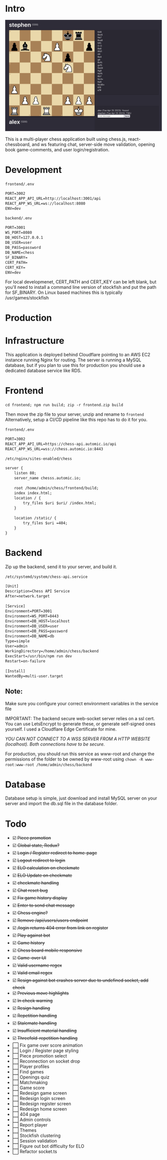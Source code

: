 # Intro
![preview](image.png)

This is a multi-player chess application built using chess.js, react-chessboard, and ws featuring chat, server-side move validation, opening book game-comments, and user login/registration.

# Development

`frontend/.env`

    PORT=3002
    REACT_APP_API_URL=http://localhost:3001/api
    REACT_APP_WS_URL=ws://localhost:8080
    ENV=dev

`backend/.env`

    PORT=3001
    WS_PORT=8080
    DB_HOST=127.0.0.1
    DB_USER=user
    DB_PASS=password
    DB_NAME=chess
    SF_BINARY=
    CERT_PATH=
    CERT_KEY=
    ENV=dev

For local developmenet, CERT_PATH and CERT_KEY can be left blank, but you'll need to install a command line version of stockfish and put the path for SF_BINARY. On Linux based machines this is typically /usr/games/stockfish

# Production
# Infrastructure

This application is deployed behind Cloudflare pointing to an AWS EC2 instance running Nginx for routing. The server is running a MySQL database, but if you plan to use this for production you should use a dedicated database service like RDS.

# Frontend

`cd frontend; npm run build; zip -r frontend.zip build`

Then move the zip file to your server, unzip and rename to `frontend`
Alternatively, setup a CI/CD pipeline like this repo has to do it for you.


`frontend/.env`

    PORT=3002
    REACT_APP_API_URL=https://chess-api.automic.io/api
    REACT_APP_WS_URL=wss://chess.automic.io:8443

`/etc/nginx/sites-enabled/chess`

    server {
        listen 80;
        server_name chesss.automic.io;

        root /home/admin/chess/frontend/build;
        index index.html;
        location / {
            try_files $uri $uri/ /index.html;
        }

        location /static/ {
            try_files $uri =404;
        }
    }

# Backend

Zip up the backend, send it to your server, and build it.

`/etc/systemd/system/chess-api.service`

    [Unit]
    Description=Chess API Service
    After=network.target

    [Service]
    Environment=PORT=3001
    Environment=WS_PORT=8443
    Environment=DB_HOST=localhost
    Environment=DB_USER=user
    Environment=DB_PASS=password
    Environment=DB_NAME=db
    Type=simple
    User=admin
    WorkingDirectory=/home/admin/chess/backend
    ExecStart=/usr/bin/npm run dev
    Restart=on-failure

    [Install]
    WantedBy=multi-user.target

## Note: 

Make sure you configure your correct environment variables in the service file 

IMPORTANT: The backend secure web-socket server relies on a ssl cert. You can use LetsEncrypt to generate these, or generate self-signed ones yourself. I used a Cloudflare Edge Certificate for mine.

_YOU CAN NOT CONNECT TO A WSS SERVER FROM A HTTP WEBSITE (localhost). Both connections have to be secure._

For production, you should run this service as www-root and change the permissions of the folder to be owned by www-root using `chown -R www-root:www-root /home/admin/chess/backend`

# Database

Database setup is simple, just download and install MySQL server on your server and import the db.sql file in the database folder.

# Todo
* ☑️ ~~Piece promotion~~
* ☑️ ~~Global state, Redux?~~
* ☑️ ~~Login / Register redirect to home-page~~
* ☑️ ~~Logout redirect to login~~
* ☑️ ~~ELO calculation on checkmate~~
* ☑️ ~~ELO Update on checkmate~~
* ☑️ ~~checkmate handling~~
* ☑️ ~~Chat reset bug~~
* ☑️ ~~Fix game history display~~
* ☑️ ~~Enter to send chat message~~
* ☑️ ~~Chess engine?~~
* ☑️ ~~Remove /api/users/users endpoint~~
* ☑️ ~~/login returns 404 error from link on register~~
* ☑️ ~~Play against bot~~
* ☑️ ~~Game history~~
* ☑️ ~~Chess board mobile responsive~~
* ☑️ ~~Game-over UI~~
* ☑️ ~~Valid username regex~~
* ☑️ ~~Valid email regex~~
* ☑️ ~~Resign against bot crashes server due to undefined socket, add check~~
* ☑️ ~~Previous move highlights~~
* ☑️ ~~In check warning~~
* ☑️ ~~Resign handling~~
* ☑️ ~~Repetition handling~~
* ☑️ ~~Stalemate handling~~
* ☑️ ~~Insufficient material handling~~
* ☑️ ~~Threefold-repetition handling~~
* ⬜️ Fix game over score animation
* ⬜️ Login / Register page styling
* ⬜️ Piece promotion select
* ⬜️ Reconnection on socket drop
* ⬜️ Player profiles
* ⬜️ Find games
* ⬜️ Openings quiz
* ⬜️ Matchmaking
* ⬜️ Game score
* ⬜️ Redesign game screen
* ⬜️ Redesign login screen
* ⬜️ Redesign register screen
* ⬜️ Redesign home screen
* ⬜️ 404 page
* ⬜️ Admin controls
* ⬜️ Report player
* ⬜️ Themes
* ⬜️ Stockfish clustering
* ⬜️ Session validation
* ⬜️ Figure out bot difficulty for ELO
* ⬜️ Refactor socket.ts